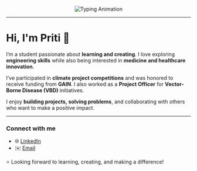 <!-- Typing Animation -->
<p align="center">
  <img src="https://readme-typing-svg.demolab.com?font=Poppins&weight=700&size=28&pause=1200&color=FF69B4&center=true&vCenter=true&width=700&lines=Hi,+I'm+Priti+Das+Dipa+from+Bangladesh;Passionate+about+Health+and+Engineering;Learning+and+Creating+every+day!" alt="Typing Animation" />
</p>

---

# Hi, I'm Priti 👋

I’m a student passionate about **learning and creating**. I love exploring **engineering skills** while also being interested in **medicine and healthcare innovation**.  

I’ve participated in **climate project competitions** and was honored to receive funding from **GAIN**. I also worked as a **Project Officer** for **Vector-Borne Disease (VBD)** initiatives.  

I enjoy **building projects, solving problems**, and collaborating with others who want to make a positive impact.  

---

### Connect with me
- 🌐 [LinkedIn](https://linkedin.com/in/priti-das-dipa)  
- ✉️ [Email](mailto:dipapritidas@gmail.com)  

⭐ Looking forward to learning, creating, and making a difference!
